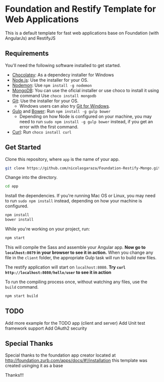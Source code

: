  # Foundation and Restify Template for Web Applications



This is a default template for fast web applications base on Foundation (with AngularJs) and RestifyJS

## Requirements

You'll need the following software installed to get started.

  - [Chocolatey](https://chocolatey.org): As a dependecy installer for Windows
  - [Node.js](http://nodejs.org): Use the installer for your OS.
  - [Nodemon](http://nodemon.io/): Use `npm install -g nodemon`
  - [MongoDB](https://www.mongodb.org/): You can use the oficial installer or use choco to install it using the command Use `choco install mongodb`
  - [Git](http://git-scm.com/downloads): Use the installer for your OS.
    - Windows users can also try [Git for Windows](http://git-for-windows.github.io/).
  - [Gulp](http://gulpjs.com/) and [Bower](http://bower.io): Run `npm install -g gulp bower`
    - Depending on how Node is configured on your machine, you may need to run `sudo npm install -g gulp bower` instead, if you get an error with the first command.
  - [Curl](https://chocolatey.org/packages?q=curl): Run `choco install curl`

## Get Started

Clone this repository, where `app` is the name of your app.

```bash
git clone https://github.com/nicolasgaraza/Foundation-Restify-Mongo.git app
```

Change into the directory.

```bash
cd app
```

Install the dependencies. If you're running Mac OS or Linux, you may need to run `sudo npm install` instead, depending on how your machine is configured.

```bash
npm install
bower install
```

While you're working on your project, run:

```bash
npm start
```

This will compile the Sass and assemble your Angular app. **Now go to `localhost:8079` in your browser to see it in action.** When you change any file in the `client` folder, the appropriate Gulp task will run to build new files.

The restify application will start on `localhost:8080`. **Try `curl http://localhost:8080/hello/user` to see it in action**

To run the compiling process once, without watching any files, use the `build` command.

```bash
npm start build
```
## TODO

Add more example for the TODO app (client and server)
Add Unit test framework support
Add OAuth2 security


## Special Thanks

Special thanks to the foundation app creator located at http://foundation.zurb.com/apps/docs/#!/installation this template was created usinging it as a base

Thanks!!!


